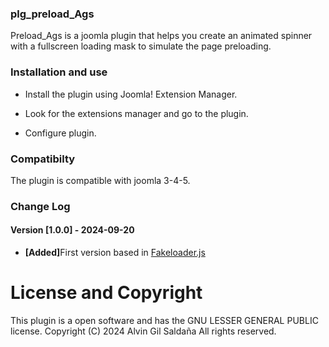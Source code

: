 <h3>plg_preload_Ags</h3>
 
Preload_Ags is a joomla plugin that helps you create an animated spinner with a fullscreen loading mask to simulate the page preloading.

<h3>Installation and use</h3>
<ul>
<li>Install the plugin using Joomla! Extension Manager.</li>
</ul>

<ul>
<li>Look for the extensions manager and go to the plugin.</li>
</ul>

<ul>
<li>Configure plugin.</li>
</ul>




<h3>Compatibilty </h3>

The plugin is compatible with joomla 3-4-5.

<h3> Change Log</h3>

<h4>Version [1.0.0] - 2024-09-20</h4>

<ul>
<li><b>[Added]</b>First version based in  <a href=http://joaopereirawd.github.io/fakeLoader.js/>Fakeloader.js</a> 
</li>
</ul>


# License and Copyright

This plugin is a open software and has the GNU LESSER GENERAL PUBLIC license. Copyright (C) 2024 Alvin Gil Saldaña All rights reserved.




